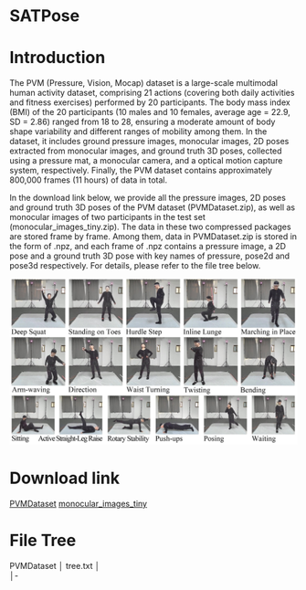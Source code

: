 # SATPose

# Introduction
The PVM (Pressure, Vision, Mocap) dataset is a large-scale multimodal human activity dataset, comprising 21 actions (covering both daily activities and fitness exercises) performed by 20 participants. The body mass index (BMI) of the 20 participants (10 males and 10 females, average age = 22.9, SD = 2.86) ranged from 18 to 28, ensuring a moderate amount of body shape variability and different ranges of mobility among them. In the dataset, it includes ground pressure images, monocular images, 2D poses extracted from monocular images, and ground truth 3D poses, collected using a pressure mat, a monocular camera, and a optical motion capture system, respectively. Finally, the PVM dataset contains approximately 800,000 frames (11 hours) of data in total. 

In the download link below, we provide all the pressure images, 2D poses and ground truth 3D poses of the PVM dataset (PVMDataset.zip), as well as monocular images of two participants in the test set (monocular_images_tiny.zip). The data in these two compressed packages are stored frame by frame. Among them, data in PVMDataset.zip is stored in the form of .npz, and each frame of .npz contains a pressure image, a 2D pose and a ground truth 3D pose with key names of pressure, pose2d and pose3d respectively.
For details, please refer to the file tree below.

![avatar](actions.png)

# Download link

[PVMDataset](https://drive.google.com/file/d/1HZmRqaLhOtv1KyWZsGBoodlY6B5Qutps/view?usp=sharing)
[monocular_images_tiny](https://drive.google.com/file/d/1q3k7YgDlTNRQ7nDdOOzJoxRxQgn8rmBx/view?usp=sharing)

# File Tree
PVMDataset
│  tree.txt
│  
│- 
